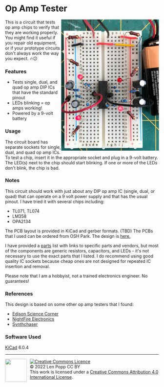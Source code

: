 # Op Amp Tester

<img src="OpAmpTester.jpg" style="float:right">

This is a circuit that tests op amp chips to verify that they are working properly. You might find it useful if you repair old equipment, or if your prototype circuits don't always work the way you expect. 🔥😕

### Features

- Tests single, dual, and quad op amp DIP ICs that have the standard pinout
- LEDs blinking = op amps working!
- Powered by a 9-volt battery

### Usage

The circuit board has separate sockets for single, dual, and quad op amp ICs. To test a chip, insert it in the appropriate socket and plug in a 9-volt battery. The LED(s) next to the chip should start blinking. If one or more of the LEDs don't blink, the chip is bad.

### Notes

This circuit should work with just about any DIP op amp IC (single, dual, or quad) that can operate on a 9 volt power supply and that has the usual pinout. I have tried it with several chips including:
- TL071, TL074
- LM358
- OPA2134

The PCB layout is provided in KiCad and gerber formats. (TBD) The PCBs that I used can be ordered from OSH Park. The design is [here.](https://oshpark.com/shared_projects/zzz)

I have provided a [parts](OpAmpTester-BOM.csv) list with links to specific parts and vendors, but most of the components are generic resistors, capacitors, and LEDs - it's not necessary to use the exact parts that I listed. I do recommend using good quality IC sockets because cheap ones are not designed for repeated IC insertion and removal.

Please note that I am a hobbyist, not a trained electronics engineer. No guarantees!

### References

This design is based on some other op amp testers that I found:

- [Edison Science Corner](https://www.youtube.com/watch?v=aGswFkS5oHQ)  
- [NightFire Electronics](https://vakits.com/single-op-amp-tester-kit)  
- [Synthchaser](https://synthchaser.com/product/synthchaser-op-amp-tester/)  

### Software Used

[KiCad](https://www.kicad.org/) 6.0.4

<hr /><div><div style="float:left; padding-right:10px;"><img src="https://i0.wp.com/www.oshwa.org/wp-content/uploads/2014/03/oshw-logo-100-px.png" width=71 height=75 /></div><div style="xfloat:left; padding-left:10px;"><a rel="license" href="http://creativecommons.org/licenses/by/4.0/"><img alt="Creative Commons Licence" style="border-width:0;" src="https://i.creativecommons.org/l/by/4.0/88x31.png" /></a><br />© 2022 Len Popp CC BY<br />This work is licensed under a <a rel="license" href="http://creativecommons.org/licenses/by/4.0/">Creative Commons Attribution 4.0 International License</a>.</div></div>